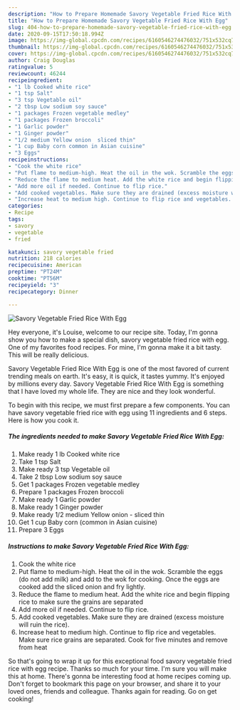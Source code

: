 ```yaml
---
description: "How to Prepare Homemade Savory Vegetable Fried Rice With Egg"
title: "How to Prepare Homemade Savory Vegetable Fried Rice With Egg"
slug: 404-how-to-prepare-homemade-savory-vegetable-fried-rice-with-egg
date: 2020-09-15T17:50:18.994Z
image: https://img-global.cpcdn.com/recipes/6160546274476032/751x532cq70/savory-vegetable-fried-rice-with-egg-recipe-main-photo.jpg
thumbnail: https://img-global.cpcdn.com/recipes/6160546274476032/751x532cq70/savory-vegetable-fried-rice-with-egg-recipe-main-photo.jpg
cover: https://img-global.cpcdn.com/recipes/6160546274476032/751x532cq70/savory-vegetable-fried-rice-with-egg-recipe-main-photo.jpg
author: Craig Douglas
ratingvalue: 5
reviewcount: 46244
recipeingredient:
- "1 lb Cooked white rice"
- "1 tsp Salt"
- "3 tsp Vegetable oil"
- "2 tbsp Low sodium soy sauce"
- "1 packages Frozen vegetable medley"
- "1 packages Frozen broccoli"
- "1 Garlic powder"
- "1 Ginger powder"
- "1/2 medium Yellow onion  sliced thin"
- "1 cup Baby corn common in Asian cuisine"
- "3 Eggs"
recipeinstructions:
- "Cook the white rice"
- "Put flame to medium-high. Heat the oil in the wok. Scramble the eggs (do not add milk) and add to the wok for cooking. Once the eggs are cooked add the sliced onion and fry lightly."
- "Reduce the flame to medium heat. Add the white rice and begin flipping rice to make sure the grains are separated"
- "Add more oil if needed. Continue to flip rice."
- "Add cooked vegetables. Make sure they are drained (excess moisture will ruin the rice)."
- "Increase heat to medium high. Continue to flip rice and vegetables. Make sure rice grains are separated. Cook for five minutes and remove from heat"
categories:
- Recipe
tags:
- savory
- vegetable
- fried

katakunci: savory vegetable fried 
nutrition: 218 calories
recipecuisine: American
preptime: "PT24M"
cooktime: "PT56M"
recipeyield: "3"
recipecategory: Dinner

---
```



![Savory Vegetable Fried Rice With Egg](https://img-global.cpcdn.com/recipes/6160546274476032/751x532cq70/savory-vegetable-fried-rice-with-egg-recipe-main-photo.jpg)

Hey everyone, it's Louise, welcome to our recipe site. Today, I'm gonna show you how to make a special dish, savory vegetable fried rice with egg. One of my favorites food recipes. For mine, I'm gonna make it a bit tasty. This will be really delicious.

Savory Vegetable Fried Rice With Egg is one of the most favored of current trending meals on earth. It's easy, it is quick, it tastes yummy. It's enjoyed by millions every day. Savory Vegetable Fried Rice With Egg is something that I have loved my whole life. They are nice and they look wonderful.




To begin with this recipe, we must first prepare a few components. You can have savory vegetable fried rice with egg using 11 ingredients and 6 steps. Here is how you cook it.

<!--inarticleads1-->

##### The ingredients needed to make Savory Vegetable Fried Rice With Egg:

1. Make ready 1 lb Cooked white rice
1. Take 1 tsp Salt
1. Make ready 3 tsp Vegetable oil
1. Take 2 tbsp Low sodium soy sauce
1. Get 1 packages Frozen vegetable medley
1. Prepare 1 packages Frozen broccoli
1. Make ready 1 Garlic powder
1. Make ready 1 Ginger powder
1. Make ready 1/2 medium Yellow onion - sliced thin
1. Get 1 cup Baby corn (common in Asian cuisine)
1. Prepare 3 Eggs




<!--inarticleads2-->

##### Instructions to make Savory Vegetable Fried Rice With Egg:

1. Cook the white rice
1. Put flame to medium-high. Heat the oil in the wok. Scramble the eggs (do not add milk) and add to the wok for cooking. Once the eggs are cooked add the sliced onion and fry lightly.
1. Reduce the flame to medium heat. Add the white rice and begin flipping rice to make sure the grains are separated
1. Add more oil if needed. Continue to flip rice.
1. Add cooked vegetables. Make sure they are drained (excess moisture will ruin the rice).
1. Increase heat to medium high. Continue to flip rice and vegetables. Make sure rice grains are separated. Cook for five minutes and remove from heat




So that's going to wrap it up for this exceptional food savory vegetable fried rice with egg recipe. Thanks so much for your time. I'm sure you will make this at home. There's gonna be interesting food at home recipes coming up. Don't forget to bookmark this page on your browser, and share it to your loved ones, friends and colleague. Thanks again for reading. Go on get cooking!
